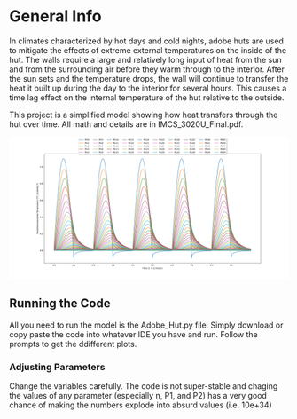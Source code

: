 # General Info
In climates characterized by hot days and cold nights, adobe huts are used to mitigate the effects of extreme external
temperatures on the inside of the hut. The walls require a large and relatively long input of heat from the sun and
from the surrounding air before they warm through to the interior. After the sun sets and the temperature drops, the
wall will continue to transfer the heat it built up during the day to the interior for several hours. This causes a time
lag effect on the internal temperature of the hut relative to the outside.

This project is a simplified model showing how heat transfers through the hut over time. All math and details are in IMCS_3020U_Final.pdf.

![alt text](https://github.com/Daniel-Shkly/Adobe-Hut-Heat-Transfer-Model/blob/main/2D%20Plot.png)

## Running the Code
All you need to run the model is the Adobe_Hut.py file. Simply download or copy paste the code into whatever IDE you have and run. Follow the prompts to get the ddifferent plots.

### Adjusting Parameters
Change the variables carefully. The code is not super-stable and chaging the values of any parameter (especially n, P1, and P2) has a very good chance of making the numbers explode into absurd values (i.e. 10e+34)
